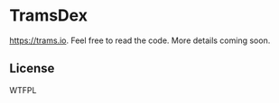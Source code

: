# TramsDex 

https://trams.io. Feel free to read the code. More details coming soon.



## License

WTFPL
